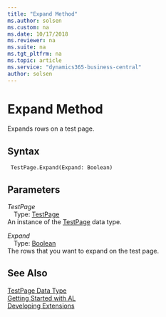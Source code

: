 ```yaml
---
title: "Expand Method"
ms.author: solsen
ms.custom: na
ms.date: 10/17/2018
ms.reviewer: na
ms.suite: na
ms.tgt_pltfrm: na
ms.topic: article
ms.service: "dynamics365-business-central"
author: solsen
---
```

[//]: # (START>DO_NOT_EDIT)
[//]: # (IMPORTANT:Do not edit any of the content between here and the END>DO_NOT_EDIT.)
[//]: # (Any modifications should be made in the .xml files in the ModernDev repo.)
# Expand Method
Expands rows on a test page.

## Syntax
```
 TestPage.Expand(Expand: Boolean)
```
## Parameters
*TestPage*  
&emsp;Type: [TestPage](testpage-data-type.md)  
An instance of the [TestPage](testpage-data-type.md) data type.  

*Expand*  
&emsp;Type: [Boolean](../boolean/boolean-data-type.md)  
The rows that you want to expand on the test page.  



[//]: # (IMPORTANT: END>DO_NOT_EDIT)
## See Also
[TestPage Data Type](testpage-data-type.md)  
[Getting Started with AL](../devenv-get-started.md)  
[Developing Extensions](../devenv-dev-overview.md)